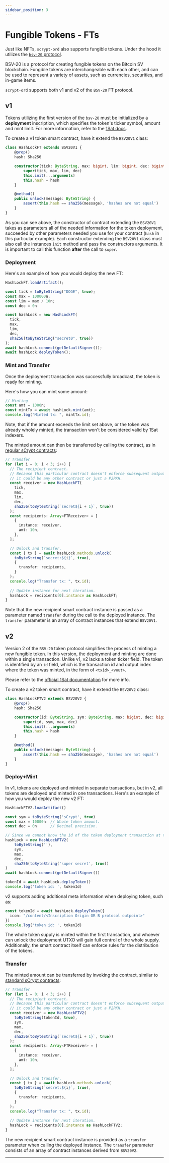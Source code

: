 ```yaml
---
sidebar_position: 3
---
```


# Fungible Tokens - FTs

Just like NFTs, `scrypt-ord` also supports fungible tokens. Under the hood it utilizes the [`bsv-20` protocol](https://docs.1satordinals.com/bsv20).

BSV-20 is a protocol for creating fungible tokens on the Bitcoin SV blockchain. Fungible tokens are interchangeable with each other, and can be used to represent a variety of assets, such as currencies, securities, and in-game items.

`scrypt-ord` supports both v1 and v2 of the `BSV-20` FT protocol.


## v1

Tokens utilizing the first version of the `bsv-20` must be initialized by a **deployment** inscription, which specifies the token's ticker symbol, amount and mint limit. For more information, refer to the [1Sat docs](https://docs.1satordinals.com/bsv20#v1-mint-first-is-first-mode).


To create a v1 token smart contract, have it extend the `BSV20V1` class:

```ts
class HashLockFT extends BSV20V1 {
    @prop()
    hash: Sha256

    constructor(tick: ByteString, max: bigint, lim: bigint, dec: bigint, hash: Sha256) {
        super(tick, max, lim, dec)
        this.init(...arguments)
        this.hash = hash
    }

    @method()
    public unlock(message: ByteString) {
        assert(this.hash == sha256(message), 'hashes are not equal')
    }
}
```

As you can see above, the constructor of contract extending the `BSV20V1` takes as parameters all of the needed information for the token deployment, succeeded by other parameters needed you use for your contract (`hash` in this particular example). 
Each constructor extending the `BSV20V1` class must also call the instances `init` method and pass the constructors arguments. It is important to call this function **after** the call to `super`.


### Deployment

Here's an example of how you would deploy the new FT:

```ts
HashLockFT.loadArtifact();

const tick = toByteString("DOGE", true);
const max = 100000n;
const lim = max / 10n;
const dec = 0n

const hashLock = new HashLockFT(
  tick,
  max,
  lim,
  dec,
  sha256(toByteString("secret0", true))
);
await hashLock.connect(getDefaultSigner());
await hashLock.deployToken();
```

### Mint and Transfer

Once the deployment transaction was successfully broadcast, the token is ready for minting.

Here's how you can mint some amount:

```ts
// Minting
const amt = 1000n;
const mintTx = await hashLock.mint(amt);
console.log("Minted tx: ", mintTx.id);
```

Note, that if the amount exceeds the limit set above, or the token was already wholely minted, the transaction won't be considered valid by 1Sat indexers.

The minted amount can then be transferred by calling the contract, as in [regular sCrypt contracts](../../how-to-deploy-and-call-a-contract/how-to-deploy-and-call-a-contract.md#contract-call):

```ts
// Transfer
for (let i = 0; i < 3; i++) {
  // The recipient contract.
  // Because this particular contract doesn't enforce subsequent outputs,
  // it could be any other contract or just a P2PKH.
  const receiver = new HashLockFT(
    tick,
    max,
    lim,
    dec,
    sha256(toByteString(`secret${i + 1}`, true))
  );
  const recipients: Array<FTReceiver> = [
    {
      instance: receiver,
      amt: 10n,
    },
  ];

  // Unlock and transfer.
  const { tx } = await hashLock.methods.unlock(
    toByteString(`secret:${i}`, true),
    {
      transfer: recipients,
    }
  );
  console.log("Transfer tx: ", tx.id);
  
  // Update instance for next iteration.
  hashLock = recipients[0].instance as HashLockFT;
}
```

Note that the new recipient smart contract instance is passed as a parameter named `transfer` during the call to the deployed instance. The `transfer` parameter is an array of contract instances that extend `BSV20V1`.


## v2

Version 2 of the `BSV-20` token protocol simplifies the process of minting a new fungible token. In this version, the deployment and minting are done within a single transaction. Unlike v1, v2 lacks a token ticker field. The token is identified by an `id` field, which is the transaction id and output index where the token was minted, in the form of `<txid>_<vout>`.

Please refer to the [official 1Sat documentation](https://docs.1satordinals.com/bsv20#new-in-v2-tickerless-mode) for more info.

To create a v2 token smart contract, have it extend the `BSV20V2` class:

```ts
class HashLockFTV2 extends BSV20V2 {
    @prop()
    hash: Sha256

    constructor(id: ByteString, sym: ByteString, max: bigint, dec: bigint, hash: Sha256) {
        super(id, sym, max, dec)
        this.init(...arguments)
        this.hash = hash
    }

    @method()
    public unlock(message: ByteString) {
        assert(this.hash == sha256(message), 'hashes are not equal')
    }
}
```

### Deploy+Mint

In v1, tokens are deployed and minted in separate transactions, but in v2, all tokens are deployed and minted in one transactions. Here's an example of how you would deploy the new v2 FT:

```ts
HashLockFTV2.loadArtifact()

const sym = toByteString('sCrypt', true)
const max = 10000n  // Whole token amount.
const dec = 0n      // Decimal precision.

// Since we cannot know the id of the token deployment transaction at the time of deployment, the id is empty.
hashLock = new HashLockFTV2(
    toByteString(''),
    sym,
    max,
    dec,
    sha256(toByteString('super secret', true))
)
await hashLock.connect(getDefaultSigner())

tokenId = await hashLock.deployToken()
console.log('token id: ', tokenId)
```

v2 supports adding additional meta information when deploying token, such as:

```ts
const tokenId = await hashLock.deployToken({
  icon: "/content/<Inscription Origin OR B protocol outpoint>"
})
console.log('token id: ', tokenId)
```


The whole token supply is minted within the first transaction, and whoever can unlock the deployment UTXO will gain full control of the whole supply. Additionally, the smart contract itself can enforce rules for the distribution of the tokens.

### Transfer

The minted amount can be transferred by invoking the contract, similar to [standard sCrypt contracts](../../how-to-deploy-and-call-a-contract/how-to-deploy-and-call-a-contract.md#contract-call):

```ts
// Transfer
for (let i = 0; i < 3; i++) {
  // The recipient contract.
  // Because this particular contract doesn't enforce subsequent outputs,
  // it could be any other contract or just a P2PKH.
  const receiver = new HashLockFTV2(
    toByteString(tokenId, true),
    sym,
    max,
    dec,
    sha256(toByteString(`secret${i + 1}`, true))
  );
  const recipients: Array<FTReceiver> = [
    {
      instance: receiver,
      amt: 10n,
    },
  ];

  // Unlock and transfer.
  const { tx } = await hashLock.methods.unlock(
    toByteString(`secret:${i}`, true),
    {
      transfer: recipients,
    }
  );
  console.log("Transfer tx: ", tx.id);
  
  // Update instance for next iteration.
  hashLock = recipients[0].instance as HashLockFTV2;
}
```

The new recipient smart contract instance is provided as a `transfer` parameter when calling the deployed instance. The `transfer` parameter consists of an array of contract instances derived from `BSV20V2`.

---
